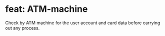 # feat: ATM-machine

Check by ATM machine  for the user account and card data before carrying out any process.
